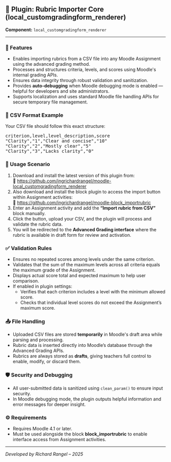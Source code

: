 <h2>🧩 Plugin: Rubric Importer Core (local_customgradingform_renderer)</h2>
<p><strong>Component:</strong> <code>local_customgradingform_renderer</code></p>

<hr>

<h3>📌 Features</h3>
<ul>
  <li>Enables importing rubrics from a CSV file into any Moodle Assignment using the advanced grading method.</li>
  <li>Processes and structures criteria, levels, and scores using Moodle's internal grading APIs.</li>
  <li>Ensures data integrity through robust validation and sanitization.</li>
  <li>Provides <strong>auto-debugging</strong> when Moodle debugging mode is enabled — helpful for developers and site administrators.</li>
  <li>Supports localization and uses standard Moodle file handling APIs for secure temporary file management.</li>
</ul>

<h3>📂 CSV Format Example</h3>
<p>Your CSV file should follow this exact structure:</p>
<pre>
criterion,level,level_description,score
"Clarity","1","Clear and concise","10"
"Clarity","2","Mostly clear","5"
"Clarity","3","Lacks clarity","0"
</pre>

<h3>🧪 Usage Scenario</h3>
<ol>
  <li>Download and install the latest version of this plugin from:<br>
      🔗 <a href="https://github.com/ingrichardrangel/moodle-local_customgradingform_renderer" target="_blank">
      https://github.com/ingrichardrangel/moodle-local_customgradingform_renderer</a></li>
  <li>Also download and install the block plugin to access the import button within Assignment activities:<br>
      🔗 <a href="https://github.com/ingrichardrangel/moodle-block_importrubric/tree/main" target="_blank">
      https://github.com/ingrichardrangel/moodle-block_importrubric</a></li>
  <li>Enter an Assignment activity and add the <strong>“Import rubric from CSV”</strong> block manually.</li>
  <li>Click the button, upload your CSV, and the plugin will process and validate the rubric data.</li>
  <li>You will be redirected to the <strong>Advanced Grading interface</strong> where the rubric is available in draft form for review and activation.</li>
</ol>

<h3>✅ Validation Rules</h3>
<ul>
  <li>Ensures no repeated scores among levels under the same criterion.</li>
  <li>Validates that the sum of the maximum levels across all criteria equals the maximum grade of the Assignment.</li>
  <li>Displays actual score total and expected maximum to help user comparison.</li>
  <li>If enabled in plugin settings:
    <ul>
      <li>Verifies that each criterion includes a level with the minimum allowed score.</li>
      <li>Checks that individual level scores do not exceed the Assignment’s maximum score.</li>
    </ul>
  </li>
</ul>

<h3>📤 File Handling</h3>
<ul>
  <li>Uploaded CSV files are stored <strong>temporarily</strong> in Moodle's draft area while parsing and processing.</li>
  <li>Rubric data is inserted directly into Moodle’s database through the Advanced Grading APIs.</li>
  <li>Rubrics are always stored as <strong>drafts</strong>, giving teachers full control to enable, modify, or discard them.</li>
</ul>

<h3>🛡️ Security and Debugging</h3>
<ul>
  <li>All user-submitted data is sanitized using <code>clean_param()</code> to ensure input security.</li>
  <li>In Moodle debugging mode, the plugin outputs helpful information and error messages for deeper insight.</li>
</ul>

<h3>⚙️ Requirements</h3>
<ul>
  <li>Requires Moodle 4.1 or later.</li>
  <li>Must be used alongside the block <strong>block_importrubric</strong> to enable interface access from Assignment activities.</li>
</ul>

<hr>

<p><em>Developed by Richard Rangel – 2025</em></p>
